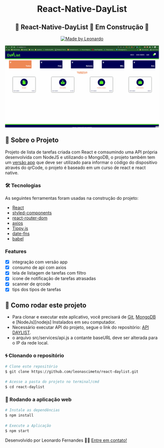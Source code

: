 <h1 align="center">
React-Native-DayList
</h1>

<h2 align="center">
🚧 React-Native-DayList  🚀 Em Construção 🚧
</h2>
<p align="center">
  <a href="https://www.linkedin.com/in/leonascimentopro/">
      <img alt="Made by Leonardo" src="https://img.shields.io/badge/Made%20By-Leonardo%20Fernandes-blue">
  </a>
</p>

<img align="center" src=".github/daylistWeb.gif">

## 🚀 Sobre o Projeto

Projeto de lista de tarefas criada com React e comsumindo uma API própria desenvolvida com NodeJS e utilizando o MongoDB, o projeto também tem um [versão app]() que deve ser utilizado para informar o código do dispositivo através do qrCode, o projeto é baseado em um curso de react e react native.

### 🛠 Tecnologias

As seguintes ferramentas foram usadas na construção do projeto:

- [React](https://pt-br.reactjs.org/)
- [styled-components](https://styled-components.com/)
- [react-router-dom](https://v5.reactrouter.com/web/guides/quick-start)
- [axios](https://www.npmjs.com/package/axios)
- [Tippy.js](https://atomiks.github.io/tippyjs/)
- [date-fns](https://date-fns.org/)
- [babel](https://babeljs.io/)

### Features

- [x] integração com versão app
- [x] consumo de api com axios
- [x] tela de listagem de tarefas com filtro
- [x] icone de notificação de tarefas atrasadas
- [x] scanner de qrcode
- [x] tips dos tipos de tarefas

## 🚀 Como rodar este projeto

- Para clonar e executar este aplicativo, você precisará de [Git](https://git-scm.com), [MongoDB](https://www.mongodb.com/) e [NodeJs][nodejs] Instalados em seu computador.
- Necessário executar API do projeto, segue o link do repositório: [API DAYLIST]().
- o arquivo src/services/api.js a contante baseURL deve ser alterada para o IP da rede local.


### 🌀 Clonando o repositório

```bash
# Clone este repositório
$ git clone https://github.com/leonascimeto/react-daylist.git

# Acesse a pasta do projeto no terminal/cmd
$ cd react-daylist
```

### 🧭 Rodando a aplicação web

```bash
# Instale as dependências
$ npm install

# Execute a Aplicação
$ npm start

```

Desenvolvido por Leonardo Fernandes 👨‍💻 [Entre em contato!](https://www.linkedin.com/in/leonascimentopro/)
